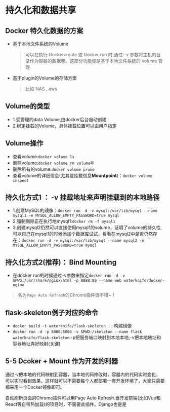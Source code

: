 # 持久化和数据共享

## Docker 特久化数据的方案

+ 基于本地文件系统的Volume
  > 可以在执行 Dockercreate 或 Docker run 时,通过- v 参数将主机的目录作为容器的数据卷。这部分功能便是基于本地文件系统的 volume 管理
+ 基于plugin的Volume的存储方案
  > 比如 NAS , aws

## Volume的类型

+ 1.受管理的data Volume,由docker后台自动创建
+ 2.绑定挂载的Volume，具体挂载位置可以由用户指定

## Volume操作

+ 查看volume:`docker volume ls`
+ 删除volume:`docker volume rm volume号`
+ 删除所有的volume:`docker volume prune`
+ 查看volume的详细信息(尤其是挂载信息**Mountpoint**)：`docker volume inspect`

## 持久化方式1 ： -v 挂载地址来声明挂载到的本地路径

+ 1.创建MySQL的镜像：`docker run -d -v mysql:/var/lib/mysql --name mysql1 -e MYSQL_ALLOW_EMPTY_PASSWORD=true mysql`
+ 2.强制删除正在执行地mysql1:`docker rm -f mysql1`
+ 3.创建mysql2仍然可以直接使用mysql1的volume，证明了volume的持久性,可以自己在mysql1的时候添加个数据库试试，看看在mysql2中是否仍然存在：`docker run -d -v mysql:/var/lib/mysql --name mysql2 -e MYSQL_ALLOW_EMPTY_PASSWORD=true mysql`

## 持久化方式2(推荐)： Bind Mounting

+ 在docker run的时候通过-v参数来指定`docker run -d -v $PWD:/usr/share/nginx/html -p 8888:80 --name web waterknife/docker-nginx`

> 名为`Page Auto Refresh`的Chrome插件很不错~！

## flask-skeleton例子对应的命令

+ `docker build -t waterknife/flask-skeleton .` : 构建镜像
+ `docker run -d -p 8080:5000 -v $PWD:/skeleton --name flask waterknife/flask-skeleton`:-p把服务端口映射到本地本地,-v把本地地址和容器地址弄好映射(关键)

## 5-5 Dcoker + Mount 作为开发的利器

通过-v把本地的代码映射到容器，当本地代码修改时，容器内的代码实时变化，可以实时看到效果，这样就可以不需要每个人都部署一套开发环境了，大家只需要都采用一个Docker镜像即可。

自动刷新页面的Chrome插件可以用Page Auto Refresh.当开发前端(比如Vue和React等自带热加载)的项目时，不需要此插件。Django也是是
